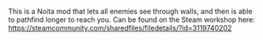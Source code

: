 This is a Noita mod that lets all enemies see through walls, and then is able to pathfind longer to reach you.
Can be found on the Steam workshop here: https://steamcommunity.com/sharedfiles/filedetails/?id=3119740202
